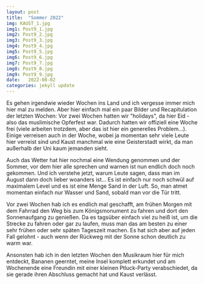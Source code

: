 ```yaml
---
layout: post
title:  "Sommer 2022"
img: KAUST_1.jpg
img1: Post9_1.jpg
img2: Post9_2.jpg
img3: Post9_3.jpg
img4: Post9_4.jpg
img5: Post9_5.jpg
img6: Post9_6.jpg
img7: Post9_7.jpg
img8: Post9_8.jpg
img9: Post9_9.jpg
date:   2022-08-02
categories: jekyll update
---
```


Es gehen irgendwie wieder Wochen ins Land und ich vergesse immer mich hier mal zu melden. Aber hier einfach mal ein paar Bilder und Recapitulation der letzten Wochen:
Vor zwei Wochen hatten wir "holidays", da hier Eid - also das muslimische Opferfest war. Dadurch hatten wir offiziell eine Woche frei (viele arbeiten trotzdem, aber das ist hier ein generelles Problem...). Einige verreisen auch in der Woche, wobei ja momentan sehr viele Leute hier verreist sind und Kaust manchmal wie eine Geisterstadt wirkt, da man außerhalb der Uni kaum jemanden sieht.

Auch das Wetter hat hier nochmal eine Wendung genommen und der Sommer, vor dem hier alle sprechen und warnen ist nun endlich doch noch gekommen. Und ich verstehe jetzt, warum Leute sagen, dass man im August dann doch lieber woanders ist... Es ist einfach nur noch schwül auf maximalem Level und es ist eine Menge Sand in der Luft. So, man atmet momentan einfach nur Wasser und Sand, sobald man vor die Tür tritt.

Vor zwei Wochen hab ich es endlich mal geschafft, am frühen Morgen mit dem Fahrrad den Weg bis zum Königsmonument zu fahren und dort den Sonnenaufgang zu genießen. Da es tagsüber einfach viel zu heiß ist, um die Strecke zu fahren oder gar zu laufen, muss man das am besten zu einer sehr frühen oder sehr späten Tageszeit machen. Es hat sich aber auf jeden Fall gelohnt - auch wenn der Rückweg mit der Sonne schon deutlich zu warm war.

Ansonsten hab ich in den letzten Wochen den Musikraum hier für mich entdeckt, Bananen geerntet, meine Insel komplett erkundet und am Wochenende eine Freundin mit einer kleinen Ptluck-Party verabschiedet, da sie gerade ihren Abschluss gemacht hat und Kaust verlässt.
